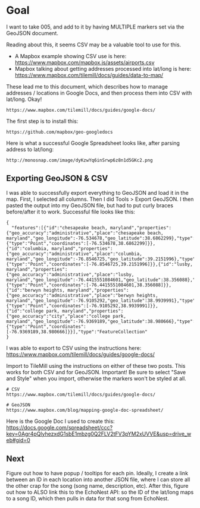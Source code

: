 # Goal

I want to take 005, and add to it by having MULTIPLE markers set via the GeoJSON document.

Reading about this, it seems CSV may be a valuable tool to use for this. 

- A Mapbox example showing CSV use is here: https://www.mapbox.com/mapbox.js/assets/airports.csv
- Mapbox talking about getting addresses processed into lat/long is here: https://www.mapbox.com/tilemill/docs/guides/data-to-map/

These lead me to this document, which describes how to manage addresses / locations in Google Docs, and then process them into CSV with lat/long. Okay!

    https://www.mapbox.com/tilemill/docs/guides/google-docs/

The first step is to install this: 
  
    https://github.com/mapbox/geo-googledocs

Here is what a successful Google Spreadsheet looks like, after parsing address to lat/long:

    http://monosnap.com/image/dyKzwYq6inSrwp6z8n1d5GKc2.png

## Exporting GeoJSON & CSV

I was able to successfully export everything to GeoJSON and load it in the map. First, I selected all columns. Then I did Tools > Export GeoJSON. I then pasted the output into my GeoJSON file, but had to put curly braces before/after it to work. Successful file looks like this:

    { 
      "features":[{"id":"chesapeake beach, maryland","properties":{"geo_accuracy":"administrative","place":"chesapeake beach, maryland","geo_longitude":-76.534678,"geo_latitude":38.6862299},"type":"Feature","geometry":{"type":"Point","coordinates":[-76.534678,38.6862299]}},{"id":"columbia, maryland","properties":{"geo_accuracy":"administrative","place":"columbia, maryland","geo_longitude":-76.8546725,"geo_latitude":39.2151996},"type":"Feature","geometry":{"type":"Point","coordinates":[-76.8546725,39.2151996]}},{"id":"lusby, maryland","properties":{"geo_accuracy":"administrative","place":"lusby, maryland","geo_longitude":-76.4415551084601,"geo_latitude":38.356088},"type":"Feature","geometry":{"type":"Point","coordinates":[-76.4415551084601,38.356088]}},{"id":"berwyn heights, maryland","properties":{"geo_accuracy":"administrative","place":"berwyn heights, maryland","geo_longitude":-76.9105292,"geo_latitude":38.9939991},"type":"Feature","geometry":{"type":"Point","coordinates":[-76.9105292,38.9939991]}},{"id":"college park, maryland","properties":{"geo_accuracy":"city","place":"college park, maryland","geo_longitude":-76.9369189,"geo_latitude":38.980666},"type":"Feature","geometry":{"type":"Point","coordinates":[-76.9369189,38.980666]}}],"type":"FeatureCollection"
    }

I was able to export to CSV using the instructions here: https://www.mapbox.com/tilemill/docs/guides/google-docs/

Import to TileMill using the instructions on either of these two posts. This works for both CSV and for GeoJSON. Important! Be sure to select "Save and Style" when you import, otherwise the markers won't be styled at all.

    # CSV
    https://www.mapbox.com/tilemill/docs/guides/google-docs/

    # GeoJSON
    https://www.mapbox.com/blog/mapping-google-doc-spreadsheet/

Here is the Google Doc I used to create this: https://docs.google.com/spreadsheet/ccc?key=0Agr4pQlyhezxdG1sbE1mbzg0Q2FLV2tFV3pYM2xUVVE&usp=drive_web#gid=0

## Next

Figure out how to have popup / tooltips for each pin. Ideally, I create a link between an ID in each location into another JSON file, where I can store all the other crap for the song (song name, description, etc). After this, figure out how to ALSO link this to the EchoNest API: so the ID of the lat/long maps to a song ID, which then pulls in data for that song from EchoNest.